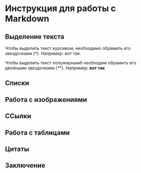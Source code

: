 # Инструкция для работы с Markdown

## Выделение текста

Чтобы выделить текст курсивом, необходимо обрамить 
его звездочками (*). 
Например: *вот так*.

Чтобы выделить текст полужирнымб необходим обрамить его двойными звездочками (**).
Например: **вот так**

## Списки

## Работа с изображениями

## ССылки

## Работа с таблицами

## Цитаты

## Заключение
